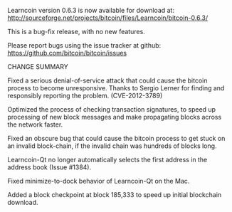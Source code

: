 Learncoin version 0.6.3 is now available for download at:
  http://sourceforge.net/projects/bitcoin/files/Learncoin/bitcoin-0.6.3/

This is a bug-fix release, with no new features.

Please report bugs using the issue tracker at github:
  https://github.com/bitcoin/bitcoin/issues

CHANGE SUMMARY

Fixed a serious denial-of-service attack that could cause the
bitcoin process to become unresponsive. Thanks to Sergio Lerner
for finding and responsibly reporting the problem. (CVE-2012-3789)

Optimized the process of checking transaction signatures, to
speed up processing of new block messages and make propagating
blocks across the network faster.

Fixed an obscure bug that could cause the bitcoin process to get
stuck on an invalid block-chain, if the invalid chain was
hundreds of blocks long.

Learncoin-Qt no longer automatically selects the first address
in the address book (Issue #1384).

Fixed minimize-to-dock behavior of Learncoin-Qt on the Mac.

Added a block checkpoint at block 185,333 to speed up initial
blockchain download.
